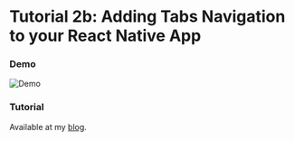 # Tutorial 2b: Adding Tabs Navigation to your React Native App

### Demo
![Demo](https://github.com/MosesEsan/mesan-react-native-hooks-redux-crud/blob/tutorial_2b/demo.gif "demo")

### Tutorial

Available at my <a href="" target="_blank">blog</a>.
